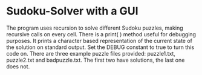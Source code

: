 # Sudoku-Solver with a GUI
The program uses recursion to solve different Sudoku puzzles, making recursive calls on every cell. There is a print( ) method useful for debugging purposes. It prints a character based representation of the current state of the solution on standard output. Set the DEBUG constant to true to turn this code on. There are three example puzzle files provided: puzzle1.txt, puzzle2.txt and badpuzzle.txt. The first two have solutions, the last one does not. 
